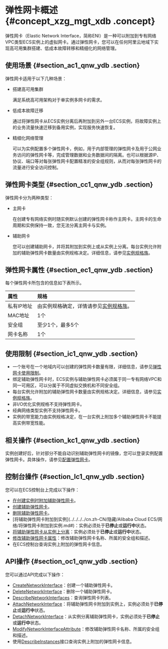 # 弹性网卡概述 {#concept_xzg_mgt_xdb .concept}

弹性网卡（Elastic Network Interface，简称ENI）是一种可以附加到专有网络VPC类型ECS实例上的虚拟网卡。通过弹性网卡，您可以在任何阿里云地域下实现高可用集群搭建、低成本故障转移和精细化的网络管理。

## 使用场景 {#section_ac1_qnw_ydb .section}

弹性网卡适用于以下几种场景：

-   搭建高可用集群

    满足系统高可用架构对于单实例多网卡的需求。

-   低成本故障迁移

    通过将弹性网卡从ECS实例分离后再附加到另外一台ECS实例，将故障实例上的业务流量快速迁移到备用实例，实现服务快速恢复。

-   精细化网络管理

    可以为实例配置多个弹性网卡，例如，用于内部管理的弹性网卡及用于公网业务访问的弹性网卡等，完成管理数据和业务数据间的隔离。也可以根据源IP、协议、端口等对每张弹性网卡配置精准的安全组规则，从而对每张弹性网卡的流量进行安全访问控制。


## 弹性网卡类型 {#section_cc1_qnw_ydb .section}

弹性网卡分为两种类型：

-   主网卡

    在创建专有网络实例时随实例默认创建的弹性网卡称作主网卡。主网卡的生命周期和实例保持一致，您无法分离主网卡与实例。

-   辅助网卡

    您可以创建辅助网卡，并将其附加到实例上或从实例上分离。每台实例允许附加的辅助弹性网卡数量由实例规格决定。详细信息，请参见[实例规格族](../../../../cn.zh-CN/实例/实例规格族.md#)。


## 弹性网卡属性 {#section_ec1_qnw_ydb .section}

每个弹性网卡所包含的信息如下表所示。

|属性|规格|
|:-|:-|
|私有IP地址|由实例规格确定，详情请参见[实例规格族](../../../../cn.zh-CN/实例/实例规格族.md#)。|
|MAC地址|1个|
|安全组|至少1个，最多5个|
|网卡名称|1个|

## 使用限制 {#section_ic1_qnw_ydb .section}

-   一个账号在一个地域内可以创建的弹性网卡数量有限，详细信息，请参见[弹性网卡使用限制](../../../../cn.zh-CN/产品简介/使用限制.md#section_gfq_v2x_wdb)。
-   绑定辅助弹性网卡时，ECS实例与辅助弹性网卡必须属于同一专有网络VPC和同一可用区，可以分属于不同虚拟交换机和不同安全组。
-   每台实例允许附加的辅助弹性网卡数量由实例规格决定。详细信息，请参见[实例规格族](../../../../cn.zh-CN/实例/实例规格族.md#)。
-   非I/O优化实例规格不支持弹性网卡。
-   经典网络类型实例不支持弹性网卡。
-   实例的带宽能力由实例规格决定，在一台实例上附加多个辅助弹性网卡不能提高实例带宽性能。

## 相关操作 {#section_kc1_qnw_ydb .section}

实例创建好后，针对部分不能自动识别辅助弹性网卡的镜像，您可以登录实例配置弹性网卡。具体操作，请参见[配置弹性网卡](../../../../cn.zh-CN/网络/弹性网卡/配置弹性网卡.md#)。

## 控制台操作 {#section_lc1_qnw_ydb .section}

您可以在ECS控制台上完成以下操作：

-   [在创建实例时附加辅助弹性网卡](../../../../cn.zh-CN/网络/弹性网卡/绑定弹性网卡.md#)。
-   [创建辅助弹性网卡](../../../../cn.zh-CN/网络/弹性网卡/创建弹性网卡.md#)。
-   [删除辅助弹性网卡](../../../../cn.zh-CN/网络/弹性网卡/删除弹性网卡.md#)。
-   [将辅助弹性网卡附加到实例](../../../../cn.zh-CN/隐藏/Alibaba Cloud ECS/网络/将弹性网卡附加到实例.md#)：实例必须处于**已停止**或**运行中**状态。
-   [将辅助弹性网卡从实例上分离](../../../../cn.zh-CN/网络/弹性网卡/解绑弹性网卡.md#)：实例必须处于**已停止**或**运行中**状态。
-   [修改辅助弹性网卡属性](../../../../cn.zh-CN/网络/弹性网卡/修改弹性网卡.md#)：修改辅助弹性网卡名称、所属的安全组和描述。
-   在ECS控制台查询实例上附加的弹性网卡信息。

## API操作 {#section_oc1_qnw_ydb .section}

您可以通过API完成以下操作：

-   [CreateNetworkInterface](../../../../cn.zh-CN/API参考/弹性网卡/CreateNetworkInterface.md#)：创建一个辅助弹性网卡。
-   [DeleteNetworkInterface](../../../../cn.zh-CN/API参考/弹性网卡/DeleteNetworkInterface.md#)：删除一个辅助弹性网卡。
-   [DescribeNetworkInterfaces](../../../../cn.zh-CN/API参考/弹性网卡/DescribeNetworkInterfaces.md#)：查询弹性网卡列表。
-   [AttachNetworkInterface](../../../../cn.zh-CN/API参考/弹性网卡/AttachNetworkInterface.md#)：将辅助弹性网卡附加到实例上，实例必须处于**已停止**或**运行中**状态。
-   [DetachNetworkInterface](../../../../cn.zh-CN/API参考/弹性网卡/DetachNetworkInterface.md#)：从实例分离辅助弹性网卡，实例必须处于**已停止**或**运行中**状态。
-   [ModifyNetworkInterfaceAttribute](../../../../cn.zh-CN/API参考/弹性网卡/ModifyNetworkInterfaceAttribute.md#)：修改辅助弹性网卡名称、所属的安全组和描述。
-   使用[DescribeInstances](../../../../cn.zh-CN/API参考/实例/DescribeInstances.md#)接口查询实例上附加的弹性网卡信息。

